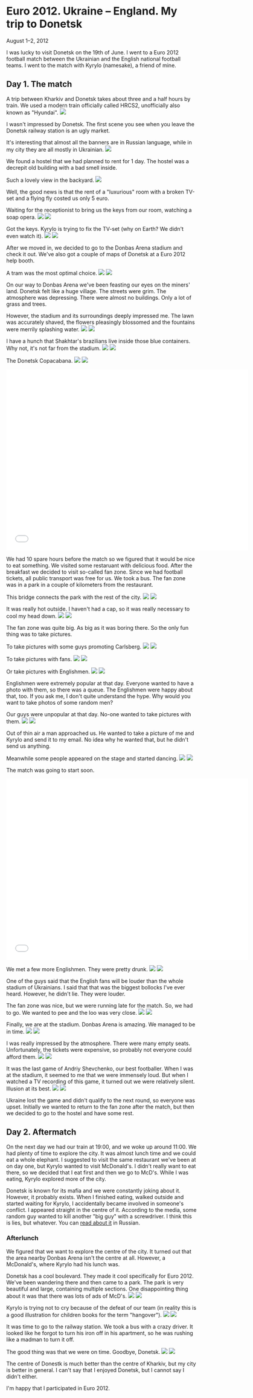 Euro 2012. Ukraine – England. My trip to Donetsk
================================================

<time datetime="2012-08-01">August 1&ndash;2, 2012</time>

I was lucky to visit Donetsk on the 19th of June. I went to a Euro 2012 football
match between the Ukrainian and the English national football teams. I went to
the match with Kyrylo (namesake), a friend of mine.

## Day 1. The match

A trip between Kharkiv and Donetsk takes about three and a half hours by
train. We used a modern train officially called HRCS2, unofficially also known
as "Hyundai".
<img src="https://i.imgur.com/ffsY3Nf.jpg"/>

I wasn't impressed by Donetsk. The first scene you see when you leave the
Donetsk railway station is an ugly market.

It's interesting that almost all the banners are in Russian language, while in
my city they are all mostly in Ukrainian.
<img src="https://i.imgur.com/0F21Zti.jpg"/>

We found a hostel that we had planned to rent for 1 day. The hostel was a
decrepit old building with a bad smell inside.

Such a lovely view in the backyard.
<img src="https://i.imgur.com/iAcsF88.jpg"/>

Well, the good news is that the rent of a "luxurious" room with a broken TV-set
and a flying fly costed us only 5 euro.

Waiting for the receptionist to bring us the keys from our room, watching a soap
opera.
<img class="lazy" src="/images/i.png" data-src="https://i.imgur.com/uVrrV8I.jpg">
<noscript><img src="https://i.imgur.com/uVrrV8I.jpg"/></noscript>

Got the keys. Kyrylo is trying to fix the TV-set (why on Earth? We didn't even
watch it).
<img class="lazy" src="/images/i.png" data-src="https://i.imgur.com/5uotEkU.jpg">
<noscript><img src="https://i.imgur.com/5uotEkU.jpg"/></noscript>

After we moved in, we decided to go to the Donbas Arena stadium and check it
out. We've also got a couple of maps of Donetsk at a Euro 2012 help booth.

A tram was the most optimal choice.
<img class="lazy" src="/images/i.png" data-src="https://i.imgur.com/51vVa9r.jpg"/>
<noscript><img src="https://i.imgur.com/51vVa9r.jpg"/></noscript>

On our way to Donbas Arena we've been feasting our eyes on the miners'
land. Donetsk felt like a huge village. The streets were grim. The atmosphere
was depressing. There were almost no buildings. Only a lot of grass and trees.

However, the stadium and its surroundings deeply impressed me. The lawn was
accurately shaved, the flowers pleasingly blossomed and the fountains were
merrily splashing water.
<img class="lazy" src="/images/i.png" data-src="https://i.imgur.com/rZCx8kV.jpg">
<noscript><img src="https://i.imgur.com/rZCx8kV.jpg"/></noscript>

I have a hunch that Shakhtar's brazilians live inside those blue containers. Why
not, it's not far from the stadium.
<img class="lazy" src="/images/i.png" data-src="https://i.imgur.com/KsXl5ub.jpg"/>
<noscript><img src="https://i.imgur.com/KsXl5ub.jpg"/></noscript>

The Donetsk Copacabana.
<img class="lazy" src="/images/i.png" data-src="https://i.imgur.com/sA8EItZ.jpg"/>
<noscript><img src="https://i.imgur.com/sA8EItZ.jpg"/></noscript>

<iframe width="640" height="480" src="//www.youtube.com/embed/ffot6IoSP8k" frameborder="0" allowfullscreen></iframe>

We had 10 spare hours before the match so we figured that it would be nice to
eat something. We visited some restaruant with delicious food. After the
breakfast we decided to visit so-called fan zone. Since we had football tickets,
all public transport was free for us. We took a bus. The fan zone was in a park
in a couple of kilometers from the restaurant.

This bridge connects the park with the rest of the city.
<img class="lazy" src="/images/i.png" data-src="https://i.imgur.com/tQ0bPM7.jpg"/>
<noscript><img src="https://i.imgur.com/tQ0bPM7.jpg"/></noscript>

It was really hot outside. I haven't had a cap, so it was really necessary to
cool my head down.
<img class="lazy" src="/images/i.png" data-src="https://i.imgur.com/YoKFTCK.jpg"/>
<noscript><img src="https://i.imgur.com/YoKFTCK.jpg"/></noscript>

The fan zone was quite big. As big as it was boring there. So the only fun thing
was to take pictures.

To take pictures with some guys promoting Carlsberg.
<img class="lazy" src="/images/i.png" data-src="https://i.imgur.com/rQ0YycP.jpg"/>
<noscript><img src="https://i.imgur.com/rQ0YycP.jpg"/></noscript>

To take pictures with fans.
<img class="lazy" src="/images/i.png" data-src="https://i.imgur.com/t3vaEUy.jpg"/>
<noscript><img src="https://i.imgur.com/t3vaEUy.jpg"/></noscript>

Or take pictures with Englishmen.
<img class="lazy" src="/images/i.png" data-src="https://i.imgur.com/DY5rysE.jpg"/>
<noscript><img src="https://i.imgur.com/DY5rysE.jpg"/></noscript>

Englishmen were extremely popular at that day. Everyone wanted to have a photo
with them, so there was a queue. The Englishmen were happy about that, too. If
you ask me, I don't quite understand the hype. Why would you want to take photos
of some random men?

Our guys were unpopular at that day. No-one wanted to take pictures with them.
<img class="lazy" src="/images/i.png" data-src="https://i.imgur.com/D0GK35Q.jpg"/>
<noscript><img src="https://i.imgur.com/D0GK35Q.jpg"/></noscript>

Out of thin air a man approached us. He wanted to take a picture of me and
Kyrylo and send it to my email. No idea why he wanted that, but he didn't send
us anything.

Meanwhile some people appeared on the stage and started dancing.
<img class="lazy" src="/images/i.png" data-src="https://i.imgur.com/07olMJZ.jpg"/>
<noscript><img src="https://i.imgur.com/07olMJZ.jpg"/></noscript>

The match was going to start soon.
<iframe width="640" height="480" src="//www.youtube.com/embed/p9cEU3XYVDk" frameborder="0" allowfullscreen></iframe>

We met a few more Englishmen. They were pretty drunk.
<img class="lazy" src="/images/i.png" data-src="https://i.imgur.com/BMRAyIR.jpg"/>
<noscript><img src="https://i.imgur.com/BMRAyIR.jpg"/></noscript>

One of the guys said that the English fans will be louder than the whole
stadium of Ukrainians. I said that that was the biggest bollocks I've ever heard.
However, he didn't lie. They were louder.

The fan zone was nice, but we were running late for the match. So, we had to go.
We wanted to pee and the loo was very close.
<img class="lazy" src="/images/i.png" data-src="https://i.imgur.com/GMaEDHl.jpg">
<noscript><img src="https://i.imgur.com/GMaEDHl.jpg"/></noscript>

Finally, we are at the stadium. Donbas Arena is amazing. We managed to be in
time.
<img class="lazy" src="/images/i.png" data-src="https://i.imgur.com/qmA35OU.jpg"/>
<noscript><img src="https://i.imgur.com/qmA35OU.jpg"/></noscript>

I was really impressed by the atmosphere.
There were many empty seats. Unfortunately, the tickets were expensive, so
probably not everyone could afford them.
<img class="lazy" src="/images/i.png" data-src="https://i.imgur.com/TKVt6mX.jpg"/>
<noscript><img src="https://i.imgur.com/TKVt6mX.jpg"/></noscript>

It was the last game of Andriy Shevchenko, our best footballer. When I was at
the stadium, it seemed to me that we were immensely loud. But when I watched a
TV recording of this game, it turned out we were relatively silent. Illusion at
its best.
<img class="lazy" src="/images/i.png" data-src="https://i.imgur.com/Yti2ewy.jpg"/>
<noscript><img src="https://i.imgur.com/Yti2ewy.jpg"/></noscript>

Ukraine lost the game and didn't qualify to the next round, so everyone was
upset. Initially we wanted to return to the fan zone after the match, but then
we decided to go to the hostel and have some rest.

## Day 2. Aftermatch

On the next day we had our train at 19:00, and we woke up around 11:00. We had
plenty of time to explore the city. It was almost lunch time and we could
eat a whole elephant. I suggested to visit the same restaurant we've been at on
day one, but Kyrylo wanted to visit McDonald's. I didn't really want to eat
there, so we decided that I eat first and then we go to McD's. While I was
eating, Kyrylo explored more of the city.

Donetsk is known for its mafia and we were constantly joking about it. However,
it probably exists. When I finished eating, walked outside and started waiting
for Kyrylo, I accidentally became involved in someone's conflict. I appeared
straight in the centre of it. According to the media, some random guy wanted to
kill another "big guy" with a screwdriver. I think this is lies, but
whatever. You can
[read about it](http://podrobnosti.ua/criminal/2012/06/21/843068.html) in
Russian.

### Afterlunch

We figured that we want to explore the centre of the city. It turned out that
the area nearby Donbas Arena isn't the centre at all. However, a McDonald's,
where Kyrylo had his lunch was.

Donetsk has a cool boulevard. They made it cool specifically for Euro 2012.
We've been wandering there and then came to a park. The park is very beautiful
and large, containing multiple sections. One disappointing thing about it was
that there was lots of ads of McD's.
<img class="lazy" src="/images/i.png" data-src="https://i.imgur.com/AMP0qNp.jpg"/>
<noscript><img src="https://i.imgur.com/AMP0qNp.jpg"/></noscript>

Kyrylo is trying not to cry because of the defeat of our team (in reality this
is a good illustration for children books for the term "hangover").
<img class="lazy" src="/images/i.png" data-src="https://i.imgur.com/qenNj2P.jpg"/>
<noscript><img src="https://i.imgur.com/qenNj2P.jpg"/></noscript>

It was time to go to the railway station. We took a bus with a crazy driver. It
looked like he forgot to turn his iron off in his apartment, so he was rushing
like a madman to turn it off.

The good thing was that we were on time. Goodbye, Donetsk.
<img class="lazy" src="/images/i.png" data-src="https://i.imgur.com/mSY2QHB.jpg"/>
<noscript><img src="https://i.imgur.com/mSY2QHB.jpg"/></noscript>

The centre of Donestk is much better than the centre of Kharkiv, but my city is
better in general. I can't say that I enjoyed Donetsk, but I cannot say I didn't
either.

I'm happy that I participated in Euro 2012.
